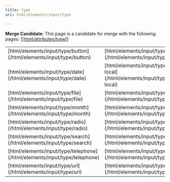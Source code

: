 ```yaml
---
title: type
uri: html/elements/input/type

---
```

**Merge Candidate**: This page is a candidate for merge with the following pages: [[[html/attributes/type](/html/attributes/type)]]

<table class="mw-prefixindex-list-table">
<tr>
<td>
[html/elements/input/type/button](/html/elements/input/type/button)

</td>
<td>
[html/elements/input/type/checkbox](/html/elements/input/type/checkbox)

</td>
<td>
[html/elements/input/type/color](/html/elements/input/type/color)

</td>
</tr>
<tr>
<td>
[html/elements/input/type/date](/html/elements/input/type/date)

</td>
<td>
[html/elements/input/type/datetime-local](/html/elements/input/type/datetime-local)

</td>
<td>
[html/elements/input/type/email](/html/elements/input/type/email)

</td>
</tr>
<tr>
<td>
[html/elements/input/type/file](/html/elements/input/type/file)

</td>
<td>
[html/elements/input/type/hidden](/html/elements/input/type/hidden)

</td>
<td>
[html/elements/input/type/image](/html/elements/input/type/image)

</td>
</tr>
<tr>
<td>
[html/elements/input/type/month](/html/elements/input/type/month)

</td>
<td>
[html/elements/input/type/number](/html/elements/input/type/number)

</td>
<td>
[html/elements/input/type/password](/html/elements/input/type/password)

</td>
</tr>
<tr>
<td>
[html/elements/input/type/radio](/html/elements/input/type/radio)

</td>
<td>
[html/elements/input/type/range](/html/elements/input/type/range)

</td>
<td>
[html/elements/input/type/reset](/html/elements/input/type/reset)

</td>
</tr>
<tr>
<td>
[html/elements/input/type/search](/html/elements/input/type/search)

</td>
<td>
[html/elements/input/type/submit](/html/elements/input/type/submit)

</td>
<td>
[html/elements/input/type/tel](/html/elements/input/type/tel)

</td>
</tr>
<tr>
<td>
[html/elements/input/type/telephone](/html/elements/input/type/telephone)

</td>
<td>
[html/elements/input/type/text](/html/elements/input/type/text)

</td>
<td>
[html/elements/input/type/time](/html/elements/input/type/time)

</td>
</tr>
<tr>
<td>
[html/elements/input/type/url](/html/elements/input/type/url)

</td>
<td>
[html/elements/input/type/week](/html/elements/input/type/week)

</td>
</tr>
</table>
